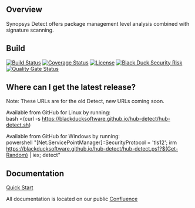 ## Overview ##
Synopsys Detect offers package management level analysis combined with signature scanning.

## Build ##

[![Build Status](https://travis-ci.org/blackducksoftware/hub-gradle-plugin.svg?branch=master)](https://travis-ci.org/blackducksoftware/synopsys-detect)
[![Coverage Status](https://coveralls.io/repos/github/blackducksoftware/synopsys-detect/badge.svg?branch=master)](https://coveralls.io/github/blackducksoftware/synopsys-detect?branch=master)
[![License](https://img.shields.io/badge/License-Apache%202.0-blue.svg)](https://opensource.org/licenses/Apache-2.0)
[![Black Duck Security Risk](https://copilot.blackducksoftware.com/github/repos/blackducksoftware/synopsys-detect/branches/master/badge-risk.svg)](https://copilot.blackducksoftware.com/github/repos/blackducksoftware/synopsys-detect/branches/master)
[![Quality Gate Status](https://sonarcloud.io/api/project_badges/measure?project=detect%3Adetect-application&metric=alert_status)](https://sonarcloud.io/dashboard?id=detect%3Adetect-application)

## Where can I get the latest release? ##

Note:  These URLs are for the old Detect, new URLs coming soon.

Available from GitHub for Linux by running:  
bash <(curl -s https://blackducksoftware.github.io/hub-detect/hub-detect.sh)

Available from GitHub for Windows by running:  
powershell "[Net.ServicePointManager]::SecurityProtocol = 'tls12'; irm https://blackducksoftware.github.io/hub-detect/hub-detect.ps1?$(Get-Random) | iex; detect"

## Documentation

[Quick Start](https://github.com/blackducksoftware/synopsys-detect/wiki/Quick-Start)

All documentation is located on our public [Confluence](https://synopsys.atlassian.net/wiki/spaces/INTDOCS/pages/622633/Synopsys+Detect)
